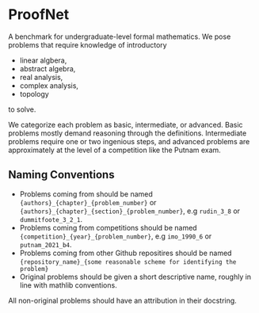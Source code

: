 # ProofNet
A benchmark for undergraduate-level formal mathematics. We pose problems that require knowledge of introductory
- linear algbera, 
- abstract algebra, 
- real analysis, 
- complex analysis, 
- topology 

to solve. 

We categorize each problem as basic, intermediate, or advanced. Basic problems mostly demand reasoning through the definitions. Intermediate problems require one or two ingenious steps, and advanced problems are approximately at the level of a competition like the Putnam exam. 
## Naming Conventions
- Problems coming from should be named `{authors}_{chapter}_{problem_number}` or `{authors}_{chapter}_{section}_{problem_number}`, e.g `rudin_3_8` or `dummitfoote_3_2_1`. 
- Problems coming from competitions should be named `{competition}_{year}_{problem_number}`, e.g `imo_1990_6` or `putnam_2021_b4`. 
- Problems coming from other Github repositires should be named `{repository_name}_{some reasonable scheme for identifying the problem}` 
- Original problems should be given a short descriptive name, roughly in line with mathlib conventions. 

All non-original problems should have an attribution in their docstring. 
